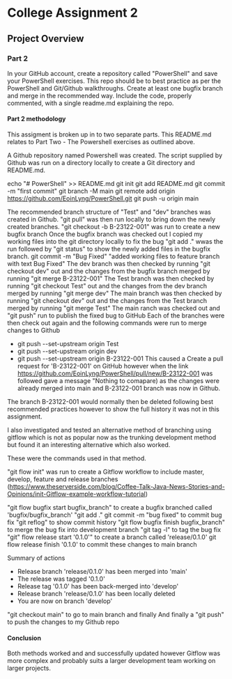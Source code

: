 # College Assignment 2 #

## Project Overview ##

### Part 2 ###

 In your GitHub account, create a repository called "PowerShell" and save your PowerShell exercises. 
This repo should be to best practice as per the PowerShell and Git/Github walkthroughs.
Create at least one bugfix branch and merge in the recommended way. 
Include the code, properly commented, with a single readme.md explaining the repo. 


#### Part 2 methodology ### 

This assigment is broken up in to two separate parts. This README.md relates to Part Two - The Powershell exercises as outlined above.

A Github repository named Powershell was created.
The script supplied by Github was run on a directory locally to create a Git directory and README.md.

echo "# PowerShell" >> README.md
git init
git add README.md
git commit -m "first commit"
git branch -M main
git remote add origin https://github.com/EoinLyng/PowerShell.git
git push -u origin main

The recommended branch structure of "Test" and "dev" branches was created in Github.
"git pull" was then run locally to bring down the newly created branches.
"git checkout -b B-23122-001" was run to create a new bugfix branch
Once the bugfix branch was checked out I copied my working files into the git directory locally to fix the bug
"git add ." wwas the run followed by "git status" to show the newly added files in the bugfix branch. 
  git commit -m "Bug Fixed" "added working files to feature branch with text Bug Fixed"
The dev branch was then checked by running "git checkout dev" out and the changes from the bugfix branch merged by running "git merge B-23122-001"
The Test branch was then checked by running "git checkout Test" out and the changes from the dev branch merged by running "git merge dev"
The main branch was then checked by running "git checkout dev" out and the changes from the Test branch merged by running "git merge Test"
The main ranch was checked out and "git push" run to publish the fixed bug to GitHub
Each of the branches were then check out again and the following commands were run to merge changes to Github
- git push --set-upstream origin Test
- git push --set-upstream origin dev
- git push --set-upstream origin B-23122-001 
This caused a Create a pull request for 'B-23122-001' on GitHub however when the link https://github.com/EoinLyng/PowerShell/pull/new/B-23122-001 was followed gave a message "Nothing to comapare) as the changes were already merged into main and B-23122-001 branch was now in Github.

The branch B-23122-001 would normally then be deleted following best recommended practices however to show the full history it was not in this assignment.


I also investigated and tested an alternative method of branching using gitflow which is not as popular now as the trunking development method but found it an interesting alternative which also worked.

These were the commands used in that method.

"git flow init" was run to create a Gitflow workflow to include master, develop, feature and release branches (https://www.theserverside.com/blog/Coffee-Talk-Java-News-Stories-and-Opinions/init-Gitflow-example-workflow-tutorial)


"git flow bugfix start bugfix_branch" to create a bugfix branched called 'bugfix/bugfix_branch'
"git add ."
git commit -m "bug fixed" to commit bug fix
"git reflog" to show commit history
"git flow bugfix finish bugfix_branch" to merge the bug fix into development branch
"git tag -l" to tag the bug fix
"git" flow release start '0.1.0'" to create a branch called 'release/0.1.0'
git flow release finish '0.1.0' to commit these changes to main branch

Summary of actions
- Release branch 'release/0.1.0' has been merged into 'main'
- The release was tagged '0.1.0'
- Release tag '0.1.0' has been back-merged into 'develop'
- Release branch 'release/0.1.0' has been locally deleted
- You are now on branch 'develop'

"git checkout main" to go to main branch and finally 
 And finally a "git push" to push the changes to my Github repo


#### Conclusion ### 
Both methods worked and and successfully updated however  Gitflow was more complex and probably suits a larger development team working on larger projects.